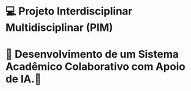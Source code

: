 # 💻 Projeto Interdisciplinar Multidisciplinar (PIM)

# 💾 Desenvolvimento de um Sistema Acadêmico Colaborativo com Apoio de IA.💾 







